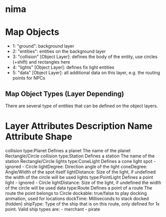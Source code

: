 # nima


# Map Objects

* 1: "ground": background layer
* 2: "entities": entities on the background layer
* 3: "collision" [Object Layer]: defines the body of the entity, use circles (+shift) and rectangles here
* 4: "lights" [Object Layer]: defines fix light entities
* 5: "data" [Object Layer]: all additional data on this layer, e.g. the routing points for NPCs

## Map Object Types (Layer Depending)

There are several type of entities that can be defined on the object layers.

Layer       Attributes          Description                         Name Attribute                  Shape
========================================================================================================================
collision   type:Planet         Defines a planet                    The name of the planet          Rectangle/Circle
collision   type:Station        Defines a station                   The name of the station         Rectangle/Circle
lights      type:ConeLight      Defines a cone light spot           - ignored -                     Circle
            lightDegree:<INT>   Direction angle of the light
            coneDegree:<INT>    Angle/Width of the spot itself
            lightDistance:<INT> Size of the light, if undefined the width of the circle will be used
lights      type:PointLight     Defines a point light               - ignored -                     Circle
            lightDistance:<INT> Size of the light, if undefined the width of the circle will be used
data        type:Route          Defines a point of a route          The route the point belongs to  Circle
            dockable:<BOOLEAN>  true/false to play docking animation, used for locations
            dockTime:<INT>      Milliseconds to stack docked (hidden)
            shipType:<STRING>   Type of the ship that is on this route, only defined for 1x point.
                                Valid ship types are:
                                - merchant
                                - pirate